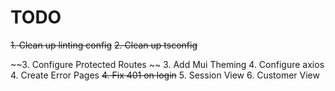 # TODO

~~1. Clean up linting config~~
~~2. Clean up tsconfig~~

~~3. Configure Protected Routes ~~
3. Add Mui Theming 
4. Configure axios
4. Create Error Pages
~~4. Fix 401 on login~~
5. Session View
6. Customer View
